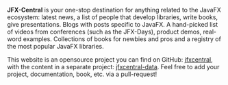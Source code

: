 **JFX-Central** is your one-stop destination for anything
related to the JavaFX ecosystem: latest news, a list of people that develop libraries, 
write books, give presentations. Blogs with posts specific to JavaFX. A hand-picked list of videos from 
conferences (such as the JFX-Days), product demos, real-word examples. Collections of books for newbies 
and pros and a registry of the most popular JavaFX libraries.

This website is an opensource project you can find on GitHub: [jfxcentral](https://github.com/dlemmermann/jfxcentral), with the content in a separate project: [jfxcentral-data](https://github.com/dlsc-software-consulting-gmbh/jfxcentral-data). Feel free to add your project, documentation, book, etc. via a pull-request!